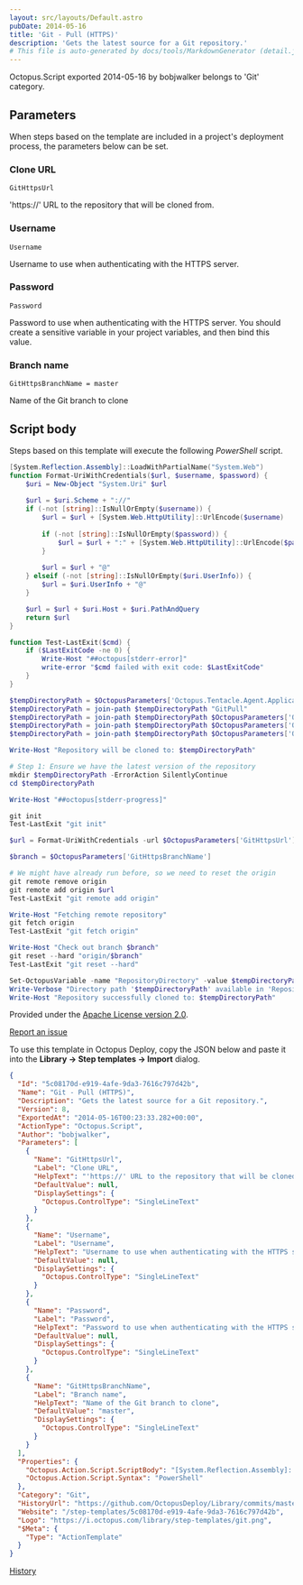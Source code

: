```yaml
---
layout: src/layouts/Default.astro
pubDate: 2014-05-16
title: 'Git - Pull (HTTPS)'
description: 'Gets the latest source for a Git repository.'
# This file is auto-generated by docs/tools/MarkdownGenerator (detail.js)
---
```


Octopus.Script exported 2014-05-16 by bobjwalker belongs to 'Git' category.

## Parameters

When steps based on the template are included in a project's deployment process, the parameters below can be set.


<div class="param">

### Clone URL

`GitHttpsUrl`

'https://' URL to the repository that will be cloned from.

</div>
        
<div class="param">

### Username

`Username`

Username to use when authenticating with the HTTPS server.

</div>
        
<div class="param">

### Password

`Password`

Password to use when authenticating with the HTTPS server. You should create a sensitive variable in your project variables, and then bind this value.

</div>
        
<div class="param">

### Branch name

`GitHttpsBranchName = master`

Name of the Git branch to clone

</div>
        

## Script body

Steps based on this template will execute the following *PowerShell* script.

```PowerShell
[System.Reflection.Assembly]::LoadWithPartialName("System.Web")
function Format-UriWithCredentials($url, $username, $password) {
    $uri = New-Object "System.Uri" $url
    
    $url = $uri.Scheme + "://"
    if (-not [string]::IsNullOrEmpty($username)) {
        $url = $url + [System.Web.HttpUtility]::UrlEncode($username)
        
        if (-not [string]::IsNullOrEmpty($password)) {
            $url = $url + ":" + [System.Web.HttpUtility]::UrlEncode($password)  
        }
        
        $url = $url + "@"    
    } elseif (-not [string]::IsNullOrEmpty($uri.UserInfo)) {
        $url = $uri.UserInfo + "@"
    }

    $url = $url + $uri.Host + $uri.PathAndQuery
    return $url
}

function Test-LastExit($cmd) {
    if ($LastExitCode -ne 0) {
        Write-Host "##octopus[stderr-error]"
        write-error "$cmd failed with exit code: $LastExitCode"
    }
}

$tempDirectoryPath = $OctopusParameters['Octopus.Tentacle.Agent.ApplicationDirectoryPath']
$tempDirectoryPath = join-path $tempDirectoryPath "GitPull" 
$tempDirectoryPath = join-path $tempDirectoryPath $OctopusParameters['Octopus.Environment.Name']
$tempDirectoryPath = join-path $tempDirectoryPath $OctopusParameters['Octopus.Project.Name']
$tempDirectoryPath = join-path $tempDirectoryPath $OctopusParameters['Octopus.Action.Name']

Write-Host "Repository will be cloned to: $tempDirectoryPath"

# Step 1: Ensure we have the latest version of the repository
mkdir $tempDirectoryPath -ErrorAction SilentlyContinue
cd $tempDirectoryPath

Write-Host "##octopus[stderr-progress]"

git init
Test-LastExit "git init"

$url = Format-UriWithCredentials -url $OctopusParameters['GitHttpsUrl'] -username $OctopusParameters['Username'] -password $OctopusParameters['Password']

$branch = $OctopusParameters['GitHttpsBranchName']

# We might have already run before, so we need to reset the origin
git remote remove origin
git remote add origin $url
Test-LastExit "git remote add origin"

Write-Host "Fetching remote repository"
git fetch origin
Test-LastExit "git fetch origin"

Write-Host "Check out branch $branch"
git reset --hard "origin/$branch"
Test-LastExit "git reset --hard"

Set-OctopusVariable -name "RepositoryDirectory" -value $tempDirectoryPath
Write-Verbose "Directory path '$tempDirectoryPath' available in 'RepositoryDirectory' output variable"
Write-Host "Repository successfully cloned to: $tempDirectoryPath"
```

Provided under the [Apache License version 2.0](https://github.com/OctopusDeploy/Library/blob/master/LICENSE.txt).

[Report an issue](https://github.com/OctopusDeploy/Library/issues/new?assignees=&labels=&projects=&template=bug-report.yml&title=Issue%20with%20Git%20-%20Pull%20(HTTPS)&step-template=Git%20-%20Pull%20(HTTPS))

<div class="get-json">

To use this template in Octopus Deploy, copy the JSON below and paste it into the **Library → Step templates → Import** dialog.

```json
{
  "Id": "5c08170d-e919-4afe-9da3-7616c797d42b",
  "Name": "Git - Pull (HTTPS)",
  "Description": "Gets the latest source for a Git repository.",
  "Version": 8,
  "ExportedAt": "2014-05-16T00:23:33.282+00:00",
  "ActionType": "Octopus.Script",
  "Author": "bobjwalker",
  "Parameters": [
    {
      "Name": "GitHttpsUrl",
      "Label": "Clone URL",
      "HelpText": "'https://' URL to the repository that will be cloned from.",
      "DefaultValue": null,
      "DisplaySettings": {
        "Octopus.ControlType": "SingleLineText"
      }
    },
    {
      "Name": "Username",
      "Label": "Username",
      "HelpText": "Username to use when authenticating with the HTTPS server.",
      "DefaultValue": null,
      "DisplaySettings": {
        "Octopus.ControlType": "SingleLineText"
      }
    },
    {
      "Name": "Password",
      "Label": "Password",
      "HelpText": "Password to use when authenticating with the HTTPS server. You should create a sensitive variable in your project variables, and then bind this value.",
      "DefaultValue": null,
      "DisplaySettings": {
        "Octopus.ControlType": "SingleLineText"
      }
    },
    {
      "Name": "GitHttpsBranchName",
      "Label": "Branch name",
      "HelpText": "Name of the Git branch to clone",
      "DefaultValue": "master",
      "DisplaySettings": {
        "Octopus.ControlType": "SingleLineText"
      }
    }
  ],
  "Properties": {
    "Octopus.Action.Script.ScriptBody": "[System.Reflection.Assembly]::LoadWithPartialName(\"System.Web\")\nfunction Format-UriWithCredentials($url, $username, $password) {\n    $uri = New-Object \"System.Uri\" $url\n    \n    $url = $uri.Scheme + \"://\"\n    if (-not [string]::IsNullOrEmpty($username)) {\n        $url = $url + [System.Web.HttpUtility]::UrlEncode($username)\n        \n        if (-not [string]::IsNullOrEmpty($password)) {\n            $url = $url + \":\" + [System.Web.HttpUtility]::UrlEncode($password)  \n        }\n        \n        $url = $url + \"@\"    \n    } elseif (-not [string]::IsNullOrEmpty($uri.UserInfo)) {\n        $url = $uri.UserInfo + \"@\"\n    }\n\n    $url = $url + $uri.Host + $uri.PathAndQuery\n    return $url\n}\n\nfunction Test-LastExit($cmd) {\n    if ($LastExitCode -ne 0) {\n        Write-Host \"##octopus[stderr-error]\"\n        write-error \"$cmd failed with exit code: $LastExitCode\"\n    }\n}\n\n$tempDirectoryPath = $OctopusParameters['Octopus.Tentacle.Agent.ApplicationDirectoryPath']\n$tempDirectoryPath = join-path $tempDirectoryPath \"GitPull\" \n$tempDirectoryPath = join-path $tempDirectoryPath $OctopusParameters['Octopus.Environment.Name']\n$tempDirectoryPath = join-path $tempDirectoryPath $OctopusParameters['Octopus.Project.Name']\n$tempDirectoryPath = join-path $tempDirectoryPath $OctopusParameters['Octopus.Action.Name']\n\nWrite-Host \"Repository will be cloned to: $tempDirectoryPath\"\n\n# Step 1: Ensure we have the latest version of the repository\nmkdir $tempDirectoryPath -ErrorAction SilentlyContinue\ncd $tempDirectoryPath\n\nWrite-Host \"##octopus[stderr-progress]\"\n\ngit init\nTest-LastExit \"git init\"\n\n$url = Format-UriWithCredentials -url $OctopusParameters['GitHttpsUrl'] -username $OctopusParameters['Username'] -password $OctopusParameters['Password']\n\n$branch = $OctopusParameters['GitHttpsBranchName']\n\n# We might have already run before, so we need to reset the origin\ngit remote remove origin\ngit remote add origin $url\nTest-LastExit \"git remote add origin\"\n\nWrite-Host \"Fetching remote repository\"\ngit fetch origin\nTest-LastExit \"git fetch origin\"\n\nWrite-Host \"Check out branch $branch\"\ngit reset --hard \"origin/$branch\"\nTest-LastExit \"git reset --hard\"\n\nSet-OctopusVariable -name \"RepositoryDirectory\" -value $tempDirectoryPath\nWrite-Verbose \"Directory path '$tempDirectoryPath' available in 'RepositoryDirectory' output variable\"\nWrite-Host \"Repository successfully cloned to: $tempDirectoryPath\"",
    "Octopus.Action.Script.Syntax": "PowerShell"
  },
  "Category": "Git",
  "HistoryUrl": "https://github.com/OctopusDeploy/Library/commits/master/step-templates//opt/buildagent/work/75443764cd38076d/step-templates/git-pull-https.json",
  "Website": "/step-templates/5c08170d-e919-4afe-9da3-7616c797d42b",
  "Logo": "https://i.octopus.com/library/step-templates/git.png",
  "$Meta": {
    "Type": "ActionTemplate"
  }
}
```

[History](https://github.com/OctopusDeploy/Library/commits/master/step-templates/https://github.com/OctopusDeploy/Library/commits/master/step-templates//opt/buildagent/work/75443764cd38076d/step-templates/git-pull-https.json)

</div>
